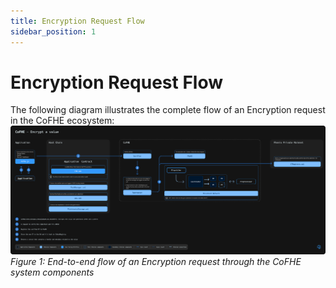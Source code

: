 ```yaml
---
title: Encryption Request Flow
sidebar_position: 1
---
```


# Encryption Request Flow

The following diagram illustrates the complete flow of an Encryption request in the CoFHE ecosystem:
<a href="/docs/assets/Encrypt%20a%20value.svg" target="_blank">
![Diagram](../../../assets/Encrypt%20a%20value.svg)
</a>
*Figure 1: End-to-end flow of an Encryption request through the CoFHE system components*